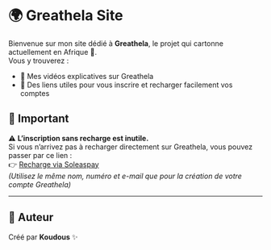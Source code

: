 # 🌍 Greathela Site

Bienvenue sur mon site dédié à **Greathela**, le projet qui cartonne actuellement en Afrique 🚀.  
Vous y trouverez :  
- 🎥 Mes vidéos explicatives sur Greathela  
- 🔗 Des liens utiles pour vous inscrire et recharger facilement vos comptes  

## 🔑 Important
⚠️ **L’inscription sans recharge est inutile.**  
Si vous n’arrivez pas à recharger directement sur Greathela, vous pouvez passer par ce lien :  
👉 [Recharge via Soleaspay](https://soleaspay.com/m/NRDKC1OXDU)  
*(Utilisez le même nom, numéro et e-mail que pour la création de votre compte Greathela)*  

---

## 👤 Auteur
Créé par **Koudous** ✨
